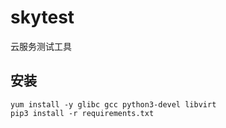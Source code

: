 # skytest
云服务测试工具


## 安装
```
yum install -y glibc gcc python3-devel libvirt
pip3 install -r requirements.txt
```
